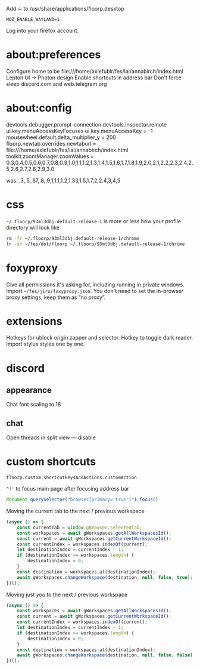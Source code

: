 Add ↓ to /usr/share/applications/floorp.desktop
```
MOZ_ENABLE_WAYLAND=1
```

Log into your firefox account.

# about:preferences

Configure home to be file:///home/axlefublr/fes/lai/annabirch/index.html
Lepton UI → Photon design
Enable shortcuts in address bar
Don't force sleep discord.com and web.telegram.org

# about:config

devtools.debugger.prompt-connection
devtools.inspector.remote
ui.key.menuAccessKeyFocuses
ui.key.menuAccessKey = -1
mousewheel.default.delta_multiplier_y = 200
floorp.newtab.overrides.newtaburl = file:///home/axlefublr/fes/lai/annabirch/index.html
toolkit.zoomManager.zoomValues = 0.3,0.4,0.5,0.6,0.7,0.8,0.9,1.0,1.1,1.2,1.3,1.4,1.5,1.6,1.7,1.8,1.9,2.0,2.1,2.2,2.3,2.4,2.5,2.6,2.7,2.8,2.9,3.0

was: .3,.5,.67,.8,.9,1,1.1,1.2,1.33,1.5,1.7,2,2.4,3,4,5

# css

`~/.floorp/93ml3dbj.default-release-1` is more or less how your profile directory will look like
```sh
rm -fr ~/.floorp/93ml3dbj.default-release-1/chrome
ln -sf ~/fes/dot/floorp ~/.floorp/93ml3dbj.default-release-1/chrome
```

# foxyproxy

Give all permissions it's asking for, including running in private windows.
Import `~/fes/jiro/foxyproxy.json`.
You don't need to set the in-browser proxy settings, keep them as “no proxy”.

# extensions

Hotkeys for ublock origin zapper and selector.
Hotkey to toggle dark reader.
Import stylus styles one by one.

# discord

## appearance

Chat font scaling to 18

## chat

Open threads in split view — disable

# custom shortcuts

```
floorp.custom.shortcutkeysAndActions.customAction
```

`^!'` to focus main page after focusing address bar
```js
document.querySelector("browser[primary='true']").focus()
```

Moving the current tab to the next / previous workspace
```js
(async () => {
    const currentTab = window.gBrowser.selectedTab;
    const workspaces = await gWorkspaces.getAllWorkspacesId();
    const current = await gWorkspaces.getCurrentWorkspaceId();
    const currentIndex = workspaces.indexOf(current);
    let destinationIndex = currentIndex - 1;
    if (destinationIndex >= workspaces.length) {
        destinationIndex = 0;
    }
    const destination = workspaces.at(destinationIndex);
    await gWorkspaces.changeWorkspace(destination, null, false, true);
})();
```

Moving just *you* to the next / previous workspace
```js
(async () => {
    const workspaces = await gWorkspaces.getAllWorkspacesId();
    const current = await gWorkspaces.getCurrentWorkspaceId();
    const currentIndex = workspaces.indexOf(current);
    let destinationIndex = currentIndex - 1;
    if (destinationIndex >= workspaces.length) {
        destinationIndex = 0;
    }
    const destination = workspaces.at(destinationIndex);
    await gWorkspaces.changeWorkspace(destination, null, false, false);
})();
```
